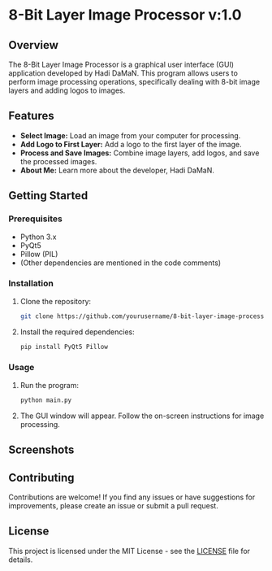 # 8-Bit Layer Image Processor v:1.0

## Overview

The 8-Bit Layer Image Processor is a graphical user interface (GUI) application developed by Hadi DaMaN. This program allows users to perform image processing operations, specifically dealing with 8-bit image layers and adding logos to images.

## Features

- **Select Image:** Load an image from your computer for processing.
- **Add Logo to First Layer:** Add a logo to the first layer of the image.
- **Process and Save Images:** Combine image layers, add logos, and save the processed images.
- **About Me:** Learn more about the developer, Hadi DaMaN.

## Getting Started

### Prerequisites

- Python 3.x
- PyQt5
- Pillow (PIL)
- (Other dependencies are mentioned in the code comments)

### Installation

1. Clone the repository:

    ```bash
    git clone https://github.com/yourusername/8-bit-layer-image-processor.git
    ```

2. Install the required dependencies:

    ```bash
    pip install PyQt5 Pillow
    ```

### Usage

1. Run the program:

    ```bash
    python main.py
    ```

2. The GUI window will appear. Follow the on-screen instructions for image processing.

## Screenshots



## Contributing

Contributions are welcome! If you find any issues or have suggestions for improvements, please create an issue or submit a pull request.

## License

This project is licensed under the MIT License - see the [LICENSE](LICENSE) file for details.

